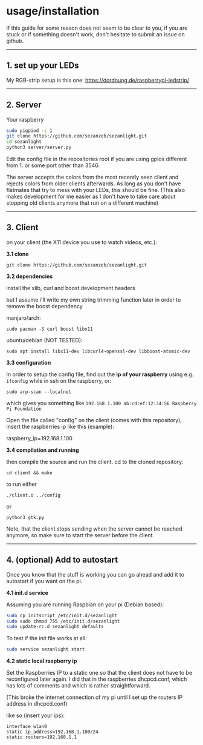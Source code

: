 
# usage/installation

If this guide for some reason does not seem to be clear to you, if you are stuck or if something doesn't work,
don't hesitate to submit an issue on github.

---

## 1. set up your LEDs

My RGB-strip setup is this one: https://dordnung.de/raspberrypi-ledstrip/

---

## 2. Server

Your raspberry

```bash
sudo pigpiod -s 1
git clone https://github.com/sezanzeb/sezanlight.git
cd sezanlight
python3 server/server.py
```

Edit the config file in the repositories root if you are using gpios different from 1. or
some port other than 3546.

The server accepts the colors from the most recently seen client and rejects colors
from older clients afterwards. As long as you don't have flatmates that try to mess with your
LEDs, this should be fine. (This also makes development for me easier as I don't have to take
care about stopping old clients anymore that run on a different machine)

---

## 3. Client

on your client (the X11 device you use to watch videos, etc.):

**3.1 clone**

```
git clone https://github.com/sezanzeb/sezanlight.git
```

**3.2 dependencies**

install the xlib, curl and boost development headers

but I assume i'll write my own string trimming function later in order to remove the boost dependency

manjaro/arch:
```
sudo pacman -S curl boost libx11
```

ubuntu/debian (NOT TESTED):
```
sudo apt install libx11-dev libcurl4-openssl-dev libboost-atomic-dev
```

**3.3 configuration**

In order to setup the config file, find out the **ip of your raspberry** using e.g. `ifconfig` while in ssh on the raspberry, or:

```
sudo arp-scan --localnet
```

which gives you something like `192.168.1.100 ab:cd:ef:12:34:56 Raspberry Pi Foundation`

Open the file called "config" on the client (comes with this repository), insert the raspberries ip like this (example):

raspberry_ip=192.168.1.100

**3.4 compilation and running**

then compile the source and run the client. cd to the cloned repository:

```
cd client && make
```

to run either

```
./client.o ../config
```

or

```
python3 gtk.py
```

Note, that the client stops sending when the server cannot be reached anymore, so make
sure to start the server before the client.

---

## 4. (optional) Add to autostart

Once you know that the stuff is working you can go ahead and add it to autostart
if you want on the pi.

**4.1 init.d service**

Assuming you are running Raspbian on your pi (Debian based):

```bash
sudo cp initscript /etc/init.d/sezanlight
sudo sudo chmod 755 /etc/init.d/sezanlight
sudo update-rc.d sezanlight defaults
```

To test if the init file works at all:

```bash
sudo service sezanlight start
```

**4.2 static local raspberry ip**

Set the Raspberries IP to a static one so that the client does not have to be reconfigured
later again. I did that in the raspberries dhcpcd.conf, which has lots of comments and
which is rather straightforward.

(This broke the internet connection of my pi until I set up the routers IP address in dhcpcd.conf)

like so (insert your ips):

```
interface wlan0
static ip_address=192.168.1.100/24
static routers=192.168.1.1
```